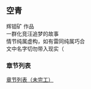 ## 空青

辉钼矿 作品  
一群化竞汪追梦的故事  
情节纯属虚构，如有雷同纯属巧合  
文中名字切勿带入现实（  

### 章节列表  
[章节列表（未完工）](http://dreamskywork.github.io/-/)
